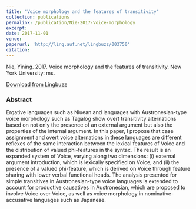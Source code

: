 ```yaml
---
title: "Voice morphology and the features of transitivity"
collection: publications
permalink: /publication/Nie-2017-Voice-morphology
excerpt:
date: 2017-11-01
venue: 
paperurl: 'http://ling.auf.net/lingbuzz/003750'
citation: 
---
```


Nie, Yining. 2017. Voice morphology and the features of transitivity. New York University: ms.

[Download from Lingbuzz](http://ling.auf.net/lingbuzz/003750)

### Abstract

Ergative languages such as Niuean and languages with Austronesian-type voice morphology such as Tagalog show overt transitivity alternations based on not only the presence of an external argument but also the properties of the internal argument. In this paper, I propose that case assignment and overt voice alternations in these languages are different reflexes of the same interaction between the lexical features of Voice and the distribution of valued phi-features in the syntax. The result is an expanded system of Voice, varying along two dimensions: (i) external argument introduction, which is lexically specified on Voice, and (ii) the presence of a valued phi-feature, which is derived on Voice through feature sharing with lower verbal functional heads. The analysis presented for simple transitives in Austronesian-type voice languages is extended to account for productive causatives in Austronesian, which are proposed to involve Voice over Voice, as well as voice morphology in nominative-accusative languages such as Japanese.